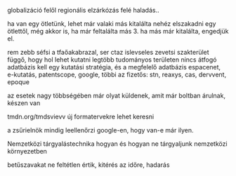 globalizáció felől regionális elzárkózás felé haladás..

ha van egy ötletünk, lehet már valaki más kitalálta
nehéz elszakadni egy ötlettől, még akkor is, ha már feltalálta más
3. ha más már kitalálta, engedjük el.

rem zebb séfsi a tfaőakabrazal, ser ctaz islevseles zevetsi
szakterület függő, hogy hol lehet kutatni
legtöbb tudományos területen nincs átfogó adatbázis
kell egy kutatási stratégia, és a megfelelő adatbázis
espacenet, e-kutatás, patentscope, google, 
többi az fizetős: stn, reaxys, cas, dervvent, epoque
 
az esetek nagy többségében már olyat küldenek, amit már boltban árulnak, készen van

tmdn.org/tmdsvievv új formatervekre lehet keresni

a zsűrielnök mindig leellenőrzi google-en, hogy van-e már ilyen. 

Nemzetközi tárgyalástechnika
hogyan és hogyan ne tárgyaljunk nemzetközi környezetben

betűszavakat ne feltétlen értik, kitérés az időre, hadarás

